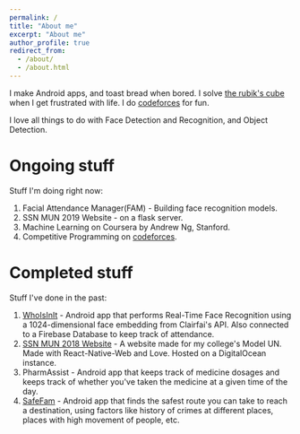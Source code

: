 ```yaml
---
permalink: /
title: "About me"
excerpt: "About me"
author_profile: true
redirect_from: 
  - /about/
  - /about.html
---
```


I make Android apps, and toast bread when bored.
I solve [the rubik's cube](https://www.worldcubeassociation.org/persons/2015SRIN10) when I get frustrated with life.
I do [codeforces](https://codeforces.com/profile/srinath2309) for fun.

I love all things to do with Face Detection and Recognition, and Object Detection.

Ongoing stuff
======
Stuff I'm doing right now:

1. Facial Attendance Manager(FAM) - Building face recognition models.
1. SSN MUN 2019 Website - on a flask server.
1. Machine Learning on Coursera by Andrew Ng, Stanford.
1. Competitive Programming on [codeforces](https://codeforces.com/profile/srinath2309).

Completed stuff
======
Stuff I've done in the past:

1. [WhoIsInIt](https://github.com/srinathvrao/WhoIsInIt) - Android app that performs Real-Time Face Recognition using a 1024-dimensional face embedding from Clairfai's API. Also connected to a Firebase Database to keep track of attendance.
1. [SSN MUN 2018 Website](https://github.com/srinathvrao/SSN-MUN-2018) - A website made for my college's Model UN. Made with React-Native-Web and Love. Hosted on a DigitalOcean instance.
1. PharmAssist - Android app that keeps track of medicine dosages and keeps track of whether you've taken the medicine at a given time of the day.
1. [SafeFam](https://github.com/srinathvrao/safefam) - Android app that finds the safest route you can take to reach a destination, using factors like history of crimes at different places, places with high movement of people, etc.